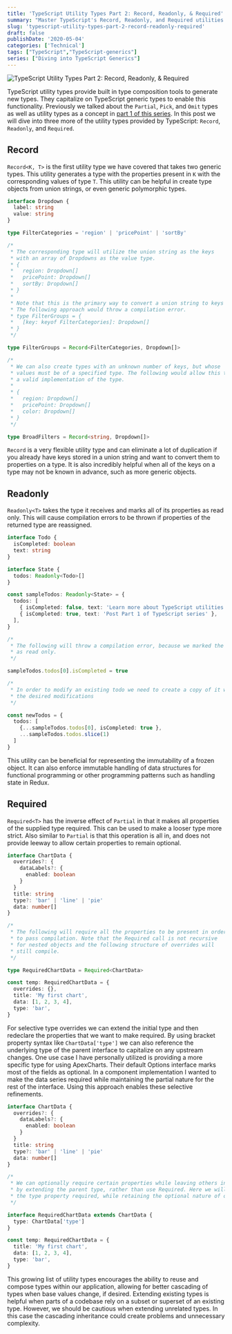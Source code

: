 ```yaml
---
title: 'TypeScript Utility Types Part 2: Record, Readonly, & Required'
summary: "Master TypeScript's Record, Readonly, and Required utilities to create immutable types and flexible object structures."
slug: 'typescript-utility-types-part-2-record-readonly-required'
draft: false
publishDate: '2020-05-04'
categories: ['Technical']
tags: ["TypeScript","TypeScript-generics"]
series: ["Diving into TypeScript Generics"]
---
```

![TypeScript Utility Types Part 2: Record, Readonly, & Required](images/reflective-architecture-perspective.jpg#center)

TypeScript utility types provide built in type composition tools to generate new types. They capitalize on TypeScript generic types to enable this functionality. Previously we talked about the `Partial`, `Pick`, and `Omit` types as well as utility types as a concept in [part 1 of this series](/blog/2020/04/27/typescript-utility-types-part-1-partial-pick-and-omit). In this post we will dive into three more of the utility types provided by TypeScript: `Record`, `Readonly`, and `Required`.

## Record

`Record<K, T>` is the first utility type we have covered that takes two generic types. This utility generates a type with the properties present in `K` with the corresponding values of type `T`. This utility can be helpful in create type objects from union strings, or even generic polymorphic types.

```typescript
interface Dropdown {
  label: string
  value: string
}

type FilterCategories = 'region' | 'pricePoint' | 'sortBy'

/*
 * The corresponding type will utilize the union string as the keys
 * with an array of Dropdowns as the value type.
 * {
 *   region: Dropdown[]
 *   pricePoint: Dropdown[]
 *   sortBy: Dropdown[]
 * }
 *
 * Note that this is the primary way to convert a union string to keys of a type.
 * The following approach would throw a compilation error.
 * type FilterGroups = {
 *   [key: keyof FilterCategories]: Dropdown[]
 * }
 */

type FilterGroups = Record<FilterCategories, Dropdown[]>

/*
 * We can also create types with an unknown number of keys, but whose
 * values must be of a specified type. The following would allow this to be
 * a valid implementation of the type.
 *
 * {
 *   region: Dropdown[]
 *   pricePoint: Dropdown[]
 *   color: Dropdown[]
 * }
 */

type BroadFilters = Record<string, Dropdown[]>
```

`Record` is a very flexible utility type and can eliminate a lot of duplication if you already have keys stored in a union string and want to convert them to properties on a type. It is also incredibly helpful when all of the keys on a type may not be known in advance, such as more generic objects.

## Readonly

`Readonly<T>` takes the type it receives and marks all of its properties as read only. This will cause compilation errors to be thrown if properties of the returned type are reassigned. 

```typescript
interface Todo {
  isCompleted: boolean
  text: string
}

interface State {
  todos: Readonly<Todo>[]
}

const sampleTodos: Readonly<State> = {
  todos: [
    { isCompleted: false, text: 'Learn more about TypeScript utilities' },
    { isCompleted: true, text: 'Post Part 1 of TypeScript series' },
  ],
}

/*
 * The following will throw a compilation error, because we marked the Todos
 * as read only.
 */

sampleTodos.todos[0].isCompleted = true

/*
 * In order to modify an existing todo we need to create a copy of it with
 * the desired modifications
 */

const newTodos = {
  todos: [
    {...sampleTodos.todos[0], isCompleted: true },
    ...sampleTodos.todos.slice(1)
  ]
}
```

This utility can be beneficial for representing the immutability of a frozen object. It can also enforce immutable handling of data structures for functional programming or other programming patterns such as handling state in Redux.

## Required

`Required<T>` has the inverse effect of `Partial` in that it makes all properties of the supplied type required. This can be used to make a looser type more strict. Also similar to `Partial` is that this operation is all in, and does not provide leeway to allow certain properties to remain optional.

```typescript
interface ChartData {
  overrides?: {
    dataLabels?: {
      enabled: boolean
    }
  }
  title: string
  type?: 'bar' | 'line' | 'pie'
  data: number[]
}

/*
 * The following will require all the properties to be present in order
 * to pass compilation. Note that the Required call is not recursive
 * for nested objects and the following structure of overrides will
 * still compile.
 */

type RequiredChartData = Required<ChartData>

const temp: RequiredChartData = {
  overrides: {},
  title: 'My first chart',
  data: [1, 2, 3, 4],
  type: 'bar',
}
```

For selective type overrides we can extend the initial type and then redeclare the properties that we want to make required. By using bracket property syntax like `ChartData['type']` we can also reference the underlying type of the parent interface to capitalize on any upstream changes. One use case I have personally utilized is providing a more specific type for using ApexCharts. Their default Options interface marks most of the fields as optional. In a component implementation I wanted to make the data series required while maintaining the partial nature for the rest of the interface. Using this approach enables these selective refinements.

```typescript
interface ChartData {
  overrides?: {
    dataLabels?: {
      enabled: boolean
    }
  }
  title: string
  type?: 'bar' | 'line' | 'pie'
  data: number[]
}

/*
 * We can optionally require certain properties while leaving others intact
 * by extending the parent type, rather than use Required. Here we will make
 * the type property required, while retaining the optional nature of overrides.
 */

interface RequiredChartData extends ChartData {
  type: ChartData['type']
}

const temp: RequiredChartData = {
  title: 'My first chart',
  data: [1, 2, 3, 4],
  type: 'bar',
}
```

This growing list of utility types encourages the ability to reuse and compose types within our application, allowing for better cascading of types when base values change, if desired. Extending existing types is helpful when parts of a codebase rely on a subset or superset of an existing type. However, we should be cautious when extending unrelated types. In this case the cascading inheritance could create problems and unnecessary complexity.
